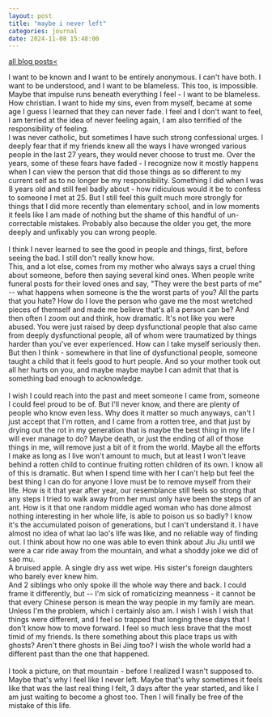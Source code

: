 ```yaml
---
layout: post
title: "maybe i never left"
categories: journal 
date: 2024-11-08 15:48:00
---
```

<a href="/blog-posts">all blog posts< </a>  

I want to be known and I want to be entirely anonymous. I can't have both. I want to be understood, and I want to be blameless. This too, is impossible. Maybe that impulse runs beneath everything I feel - I want to be blameless. How christian. I want to hide my sins, even from myself, became at some age I guess I learned that they can never fade. I feel and I don't want to feel, I am terried at the idea of never feeling again, I am also terrified of the responsibility of feeling.  
I was never catholic, but sometimes I have such strong confessional urges. I deeply fear that if my friends knew all the ways I have wronged various people in the last 27 years, they would never choose to trust me. Over the years, some of these fears have faded - I recognize now it mostly happens when I can view the person that did those things as so different to my current self as to no longer be my responsibility. Something I did when I was 8 years old and still feel badly about - how ridiculous would it be to confess to someone I met at 25. But I still feel this guilt much more strongly for things that I did more recently than elementary school, and in low moments it feels like I am made of nothing but the shame of this handful of un-correctable mistakes. Probably also because the older you get, the more deeply and unfixably you can wrong people.  
<br>
I think I never learned to see the good in people and things, first, before seeing the bad. I still don't really know how.  
This, and a lot else, comes from my mother who always says a cruel thing about someone, before then saying several kind ones. 
When people write funeral posts for their loved ones and say, "They were the best parts of me" -- what happens when someone is the the worst parts of you? All the parts that you hate? How do I love the person who gave me the most wretched pieces of themself and made me believe that's all a person can be? And then often I zoom out and think, how dramatic. It's not like you were abused. You were just raised by deep dysfunctional people that also came from deeply dysfunctional people, all of whom were traumatized by things harder than you've ever experienced. How can I take myself seriously then. 
But then I think - somewhere in that line of dysfunctional people, someone taught a child that it feels good to hurt people. And so your mother took out all her hurts on you, and maybe maybe maybe I can admit that that is something bad enough to acknowledge.  
<br> 
I wish I could reach into the past and meet someone I came from, someone I could feel proud to be of. But I'll never know, and there are plenty of people who know even less. Why does it matter so much anyways, can't I just accept that I'm rotten, and I came from a rotten tree, and that just by drying out the rot in my generation that is maybe the best thing in my life I will ever manage to do? Maybe death, or just the ending of all of those things in me, will remove just a bit of it from the world. Maybe all the efforts I make as long as I live won't amount to much, but at least I won't leave behind a rotten child to continue fruiting rotten children of its own. I know all of this is dramatic. But when I spend time with her I can't help but feel the best thing I can do for anyone I love must be to remove myself from their life. How is it that year after year, our resemblance still feels so strong that any steps I tried to walk away from her must only have been the steps of an ant. How is it that one random middle aged woman who has done almost nothing interesting in her whole life, is able to poison us so badly? I know it's the accumulated poison of generations, but I can't understand it. I have almost no idea of what lao lao's life was like, and no reliable way of finding out. I think about how no one was able to even think about Jiu Jiu until we were a car ride away from the mountain, and what a shoddy joke we did of sao mu.  
A bruised apple. A single dry ass wet wipe. His sister's foreign daughters who barely ever knew him.  
And 2 siblings who only spoke ill the whole way there and back. I could frame it differently, but -- I'm sick of romaticizing meanness - it cannot be that every Chinese person is mean the way people in my family are mean. Unless I'm the problem, which I certainly also am. I wish I wish I wish that things were different, and I feel so trapped that longing these days that I don't know how to move forward. I feel so much less brave that the most timid of my friends. Is there something about this place traps us with ghosts? Aren't there ghosts in Bei Jing too? I wish the whole world had a different past than the one that happened.  
<br>
I took a picture, on that mountain - before I realized I wasn't supposed to. Maybe that's why I feel like I never left. Maybe that's why sometimes it feels like that was the last real thing I felt, 3 days after the year started, and like I am just waiting to become a ghost too. Then I will finally be free of the mistake of this life. 